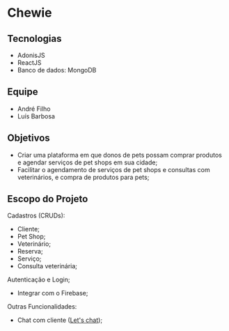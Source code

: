 Chewie
======

Tecnologias
-----------

* AdonisJS
* ReactJS
* Banco de dados: MongoDB

Equipe
------

* André Filho
* Luís Barbosa


Objetivos
---------

* Criar uma plataforma em que donos de pets possam comprar produtos e agendar serviços de pet shops em sua cidade;
* Facilitar o agendamento de serviços de pet shops e consultas com veterinários, e compra de produtos para pets;

Escopo do Projeto
-----------------

Cadastros (CRUDs): 

* Cliente;
* Pet Shop;
* Veterinário;
* Reserva;
* Serviço;
* Consulta veterinária; 

Autenticação e Login;

* Integrar com o Firebase;

Outras Funcionalidades:

* Chat com cliente ([Let's chat](https://github.com/sdelements/lets-chat));

